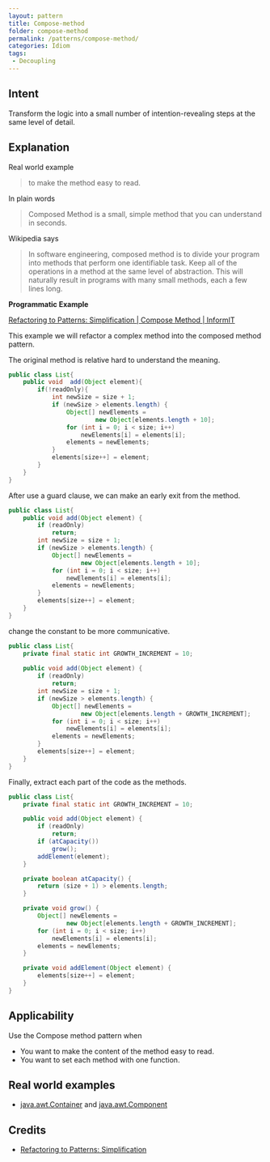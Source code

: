 ```yaml
---
layout: pattern
title: Compose-method
folder: compose-method
permalink: /patterns/compose-method/
categories: Idiom
tags:
 - Decoupling
---
```


## Intent

Transform the logic into a small number of intention-revealing steps at the same level of detail.

## Explanation

Real world example

> to make the method easy to read.

In plain words

> Composed Method is a small, simple method that you can understand in seconds.

Wikipedia says

> In software engineering, composed method is to divide your program into methods that perform one identifiable task. Keep all of the operations in a method at the same level of abstraction. This will naturally result in programs with many small methods, each a few lines long.

**Programmatic Example**

[Refactoring to Patterns: Simplification | Compose Method | InformIT](https://www.informit.com/articles/article.aspx?p=1398607)

This example we will refactor a complex method into the composed method pattern.

The original method is relative hard to understand the meaning. 
```java
public class List{
    public void  add(Object element){
        if(!readOnly){
            int newSize = size + 1;
            if (newSize > elements.length) {
                Object[] newElements =
                        new Object[elements.length + 10];
                for (int i = 0; i < size; i++)
                    newElements[i] = elements[i];
                elements = newElements;
            }
            elements[size++] = element;
        }
    }
}
```

After use a guard clause, we can make an early exit from the method.

```java
public class List{
    public void add(Object element) {
        if (readOnly)
            return;
        int newSize = size + 1;
        if (newSize > elements.length) {
            Object[] newElements =
                    new Object[elements.length + 10];
            for (int i = 0; i < size; i++)
                newElements[i] = elements[i];
            elements = newElements;
        }
        elements[size++] = element;
    }
}
```

change the constant to be more communicative.

```java
public class List{
    private final static int GROWTH_INCREMENT = 10;
    
    public void add(Object element) {
        if (readOnly)
            return;
        int newSize = size + 1;
        if (newSize > elements.length) {
            Object[] newElements =
                    new Object[elements.length + GROWTH_INCREMENT];
            for (int i = 0; i < size; i++)
                newElements[i] = elements[i];
            elements = newElements;
        }
        elements[size++] = element;
    }
}
```

Finally, extract each part of the code as the methods.

```java
public class List{
    private final static int GROWTH_INCREMENT = 10;

    public void add(Object element) {
        if (readOnly)
            return;
        if (atCapacity())
            grow();
        addElement(element);
    }

    private boolean atCapacity() {
        return (size + 1) > elements.length;
    }

    private void grow() {
        Object[] newElements =
                new Object[elements.length + GROWTH_INCREMENT];
        for (int i = 0; i < size; i++)
            newElements[i] = elements[i];
        elements = newElements;
    }

    private void addElement(Object element) {
        elements[size++] = element;
    }
}
```

## Applicability

Use the Compose method pattern when

* You want to make the content of the method easy to read.
* You want to set each method with one function.

## Real world examples

* [java.awt.Container](http://docs.oracle.com/javase/8/docs/api/java/awt/Container.html) and [java.awt.Component](http://docs.oracle.com/javase/8/docs/api/java/awt/Component.html)

## Credits

* [Refactoring to Patterns: Simplification](https://www.informit.com/articles/article.aspx?p=1398607)